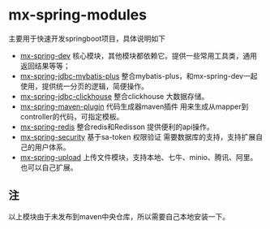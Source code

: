 # mx-spring-modules

主要用于快速开发springboot项目，具体说明如下

- [mx-spring-dev](mx-spring-dev)  核心模块，其他模块都依赖它。提供一些常用工具类，通用返回结果等等；
- [mx-spring-jdbc-mybatis-plus](mx-spring-jdbc-mybatis-plus) 整合mybatis-plus，和mx-spring-dev一起使用，提供统一分页的逻辑，简便操作。
- [mx-spring-jdbc-clickhouse](mx-spring-jdbc-clickhouse) 整合clickhouse 大数据存储。
- [mx-spring-maven-plugin](mx-spring-maven-plugin) 代码生成器maven插件 用来生成从mapper到controller的代码，可指定模板。
- [mx-spring-redis](mx-spring-redis) 整合redis和Redisson  提供便利的api操作。
- [mx-spring-security](mx-spring-security) 基于sa-token 权限验证 需要数据库的支持，支持扩展自己的用户体系。
- [mx-spring-upload](mx-spring-upload) 上传文件模块，支持本地、七牛、minio、腾讯、阿里。也可以自己扩展。





## 注
以上模块由于未发布到maven中央仓库，所以需要自己本地安装一下。

